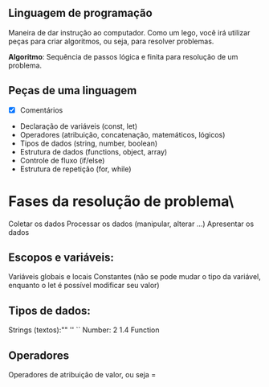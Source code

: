 ## Linguagem de programação

Maneira de dar instrução ao computador.
Como um lego, você irá utilizar peças para criar algoritmos, ou seja, para resolver problemas.

**Algoritmo**: Sequência de passos lógica e finita para resolução de um problema.

## Peças de uma linguagem

- [x] Comentários
- Declaração de variáveis (const, let)
- Operadores (atribuição, concatenação, matemáticos, lógicos)
- Tipos de dados (string, number, boolean)
- Estrutura de dados (functions, object, array)
- Controle de fluxo (if/else)
- Estrutura de repetição (for, while)

# Fases da resolução de problema\

Coletar os dados
Processar os dados (manipular, alterar ...)
Apresentar os dados

## Escopos e variáveis:

Variáveis globais e locais
Constantes (não se pode mudar o tipo da variável, enquanto o let é possível modificar seu valor)


## Tipos de dados:

Strings (textos):"" '' ``
Number: 2 1.4
Function

## Operadores

Operadores de atribuição de valor, ou seja =